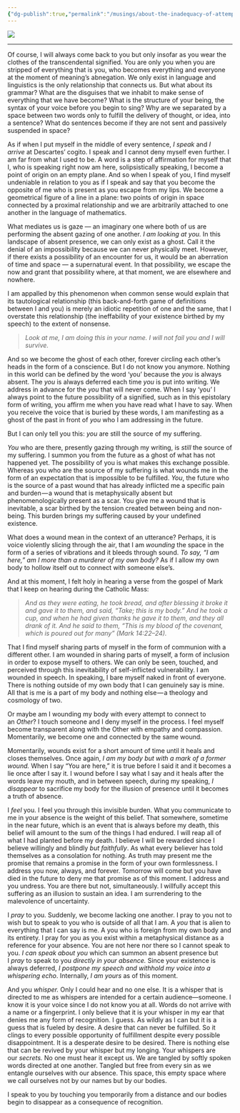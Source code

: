 ```yaml
---
{"dg-publish":true,"permalink":"/musings/about-the-inadequacy-of-attempting-to-communicate-grief-through-art/","tags":["art","divinity","humanity","language","philosophy","self"],"noteIcon":"","created":"2023-02-02"}
---
```


![](https://substackcdn.com/image/fetch/w_5760,c_limit,f_auto,q_auto:good,fl_progressive:steep/https%3A%2F%2Fsubstack-post-media.s3.amazonaws.com%2Fpublic%2Fimages%2Fab06001e-4219-4279-a3cc-4756470c5358_3200x4000.png)

---

Of course, I will always come back to you but only insofar as you wear the clothes of the transcendental signified. You are only you when you are stripped of everything that is you, who becomes everything and everyone at the moment of meaning’s abnegation. We only exist in language and linguistics is the only relationship that connects us. But what about its grammar? What are the disguises that we inhabit to make sense of everything that we have become? What is the structure of your being, the syntax of your voice before you begin to sing? Why are we separated by a space between two words only to fulfill the delivery of thought, or idea, into a sentence? What do sentences become if they are not sent and passively suspended in space?

As if when I put myself in the middle of every sentence, _I speak_ and _I arrive_ at Descartes’ cogito. I speak and I cannot deny myself even further. I am far from what I used to be. A word is a step of affirmation for myself that I, who is speaking right now am here, solipsistically speaking, I become a point of origin on an empty plane. And so when I speak of you, I find myself undeniable in relation to you as if I speak and say that you become the opposite of me who is present as you escape from my lips. We become a geometrical figure of a line in a plane: two points of origin in space connected by a proximal relationship and we are arbitrarily attached to one another in the language of mathematics.

What mediates us is gaze — an imaginary one where both of us are performing the absent gazing of one another. _I am looking at you._ In this landscape of absent presence, we can only exist as a ghost. Call it the denial of an impossibility because we can never physically meet. However, if there exists a possibility of an encounter for us, it would be an aberration of time and space — a supernatural event. In that possibility, we escape the now and grant that possibility where, at that moment, we are elsewhere and nowhere.

I am appalled by this phenomenon when common sense would explain that its tautological relationship (this back-and-forth game of definitions between I and you) is merely an idiotic repetition of one and the same, that I overstate this relationship (the ineffability of your existence birthed by my speech) to the extent of nonsense.

>_Look at me, I am doing this in your name. I will not fail you and I will survive._

And so we become the ghost of each other, forever circling each other’s heads in the form of a conscience. But I do not know you anymore. Nothing in this world can be defined by the word ‘you’ because the _you_ is always absent. The _you_ is always deferred each time _you_ is put into writing. We address in advance for the _you_ that will never come. When I say ‘you’ I always point to the future possibility of a signified, such as in this epistolary form of writing, you affirm me when you have read what I have to say. When you receive the voice that is buried by these words, I am manifesting as a ghost of the past in front of _you_ who I am addressing in the future.

But I can only tell you this: _you_ are still the source of my suffering.

_You_ who are there, presently gazing through my writing, is _still_ the source of my suffering. I summon you from the future as a ghost of what has not happened yet. The possibility of you is what makes this exchange possible. Whereas you who are the source of my suffering is what wounds me in the form of an expectation that is impossible to be fulfilled. _You_, the future who is the source of a past wound that has already inflicted me a specific pain and burden — a wound that is metaphysically absent but phenomenologically present as a scar. You give me a wound that is inevitable, a scar birthed by the tension created between being and non-being. This burden brings my suffering caused by your undefined existence.

What does a wound mean in the context of an utterance? Perhaps, it is voice violently slicing through the air, that I am _wounding_ the space in the form of a series of vibrations and it bleeds through sound. _To say, “I am here,” am I more than a murderer of my own body?_ As if I allow my own body to hollow itself out to connect with someone else’s.

And at this moment, I felt holy in hearing a verse from the gospel of Mark that I keep on hearing during the Catholic Mass:

> _And as they were eating, he took bread, and after blessing it broke it and gave it to them, and said, “Take; this is my body.” And he took a cup, and when he had given thanks he gave it to them, and they all drank of it. And he said to them, “This is my blood of the covenant, which is poured out for many” (Mark 14:22–24)._

That I find myself sharing parts of myself in the form of communion with a different other. I am wounded in sharing parts of myself, a form of inclusion in order to expose myself to others. We can only be seen, touched, and perceived through this inevitability of self-inflicted vulnerability. I am wounded in speech. In speaking, I bare myself naked in front of everyone. There is nothing outside of my own body that I can genuinely say is mine. All that is me is a part of my body and nothing else — a theology and cosmology of two.

Or maybe am I wounding my body with every attempt to connect to an _Other_? I touch someone and I deny myself in the process. I feel myself become transparent along with the Other with empathy and compassion. Momentarily, we become one and connected by the same wound.

Momentarily, wounds exist for a short amount of time until it heals and closes themselves. Once again, _I am my body but with a mark of a former wound._ When I say “You are here,” it is true before I said it and it becomes a lie once after I say it. I wound before I say what I say and it heals after the words leave my mouth, and in between speech, during my speaking, _I disappear_ to sacrifice my body for the illusion of presence until it becomes a truth of absence.

I _feel_ you. I feel you through this invisible burden. What you communicate to me in your absence is the weight of this belief. That somewhere, sometime in the near future, which is an event that is always before my death, this belief will amount to the sum of the things I had endured. I will reap all of what I had planted before my death. I believe I will be rewarded since I believe willingly and blindly _but faithfully_. As what every believer has told themselves as a consolation for nothing. As truth may present me the promise that remains a promise in the form of your own formlessness. I address you now, always, and forever. Tomorrow will come but you have died in the future to deny me that promise as of this moment. I address and you undress. You are there but not, simultaneously. I willfully accept this suffering as an illusion to sustain an idea. I am surrendering to the malevolence of uncertainty.

I _pray_ to you. Suddenly, we become lacking one another. I pray to you not to wish but to speak to you who is outside of all that I am. A _you_ that is alien to everything that I can say is me. A you who is foreign from my own body and its entirety. I pray for you as you exist within a metaphysical distance as a reference for your absence. You are not here nor there so I cannot speak to you. _I can speak about you_ which can summon an absent presence but I _pray_ to speak to you _directly in your absence._ Since your existence is always deferred, _I postpone my speech and withhold my voice into a whispering echo_. Internally, _I am yours_ as of this moment.

And you _whisper._ Only I could hear and no one else. It is a whisper that is directed to me as whispers are intended for a certain audience—someone. I know it is your voice since I do not know you at all. Words do not arrive with a name or a fingerprint. I only believe that it is your whisper in my ear that denies me any form of recognition. I guess. As wildly as I can but it is a guess that is fueled by desire. A desire that can never be fulfilled. So it clings to every possible opportunity of fulfillment despite every possible disappointment. It is a desperate desire to be desired. There is nothing else that can be revived by your whisper but my longing. Your whispers are our _secrets._ No one must hear it except us. We are tangled by softly spoken words directed at one another. Tangled but free from every sin as we entangle ourselves with our absence. This space, this empty space where we call ourselves not by our names but by our bodies.

I speak to you by touching you temporarily from a distance and our bodies begin to disappear as a consequence of recognition.